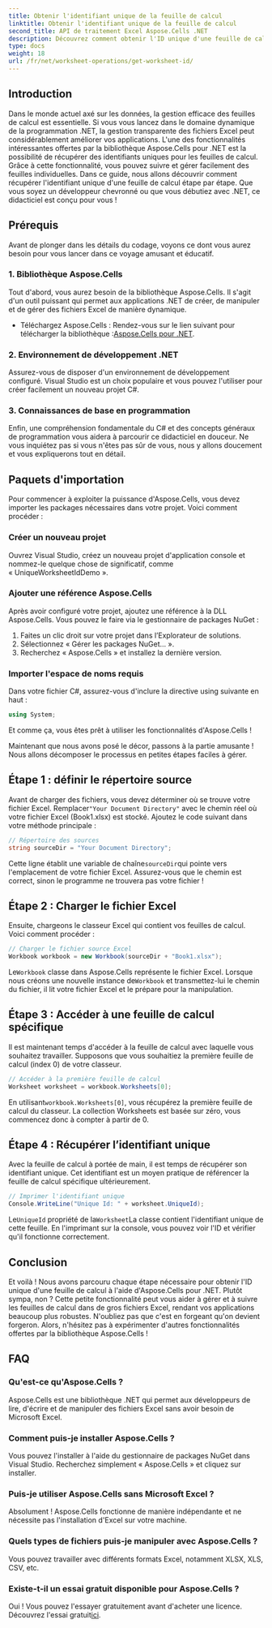```yaml
---
title: Obtenir l'identifiant unique de la feuille de calcul
linktitle: Obtenir l'identifiant unique de la feuille de calcul
second_title: API de traitement Excel Aspose.Cells .NET
description: Découvrez comment obtenir l'ID unique d'une feuille de calcul à l'aide d'Aspose.Cells pour .NET grâce à ce guide étape par étape. Gérez vos feuilles de calcul plus efficacement.
type: docs
weight: 18
url: /fr/net/worksheet-operations/get-worksheet-id/
---
```

## Introduction
Dans le monde actuel axé sur les données, la gestion efficace des feuilles de calcul est essentielle. Si vous vous lancez dans le domaine dynamique de la programmation .NET, la gestion transparente des fichiers Excel peut considérablement améliorer vos applications. L'une des fonctionnalités intéressantes offertes par la bibliothèque Aspose.Cells pour .NET est la possibilité de récupérer des identifiants uniques pour les feuilles de calcul. Grâce à cette fonctionnalité, vous pouvez suivre et gérer facilement des feuilles individuelles. Dans ce guide, nous allons découvrir comment récupérer l'identifiant unique d'une feuille de calcul étape par étape. Que vous soyez un développeur chevronné ou que vous débutiez avec .NET, ce didacticiel est conçu pour vous !
## Prérequis
Avant de plonger dans les détails du codage, voyons ce dont vous aurez besoin pour vous lancer dans ce voyage amusant et éducatif.
### 1. Bibliothèque Aspose.Cells
Tout d'abord, vous aurez besoin de la bibliothèque Aspose.Cells. Il s'agit d'un outil puissant qui permet aux applications .NET de créer, de manipuler et de gérer des fichiers Excel de manière dynamique. 
-  Téléchargez Aspose.Cells : Rendez-vous sur le lien suivant pour télécharger la bibliothèque :[Aspose.Cells pour .NET](https://releases.aspose.com/cells/net/).
### 2. Environnement de développement .NET
Assurez-vous de disposer d'un environnement de développement configuré. Visual Studio est un choix populaire et vous pouvez l'utiliser pour créer facilement un nouveau projet C#.
### 3. Connaissances de base en programmation
Enfin, une compréhension fondamentale du C# et des concepts généraux de programmation vous aidera à parcourir ce didacticiel en douceur. Ne vous inquiétez pas si vous n'êtes pas sûr de vous, nous y allons doucement et vous expliquerons tout en détail.
## Paquets d'importation
Pour commencer à exploiter la puissance d'Aspose.Cells, vous devez importer les packages nécessaires dans votre projet. Voici comment procéder :
### Créer un nouveau projet
Ouvrez Visual Studio, créez un nouveau projet d'application console et nommez-le quelque chose de significatif, comme « UniqueWorksheetIdDemo ».
### Ajouter une référence Aspose.Cells
Après avoir configuré votre projet, ajoutez une référence à la DLL Aspose.Cells. Vous pouvez le faire via le gestionnaire de packages NuGet :
1. Faites un clic droit sur votre projet dans l’Explorateur de solutions.
2. Sélectionnez « Gérer les packages NuGet… ».
3. Recherchez « Aspose.Cells » et installez la dernière version.
### Importer l'espace de noms requis
Dans votre fichier C#, assurez-vous d'inclure la directive using suivante en haut :
```csharp
using System;
```
Et comme ça, vous êtes prêt à utiliser les fonctionnalités d'Aspose.Cells !

Maintenant que nous avons posé le décor, passons à la partie amusante ! Nous allons décomposer le processus en petites étapes faciles à gérer.
## Étape 1 : définir le répertoire source
 Avant de charger des fichiers, vous devez déterminer où se trouve votre fichier Excel. Remplacer`"Your Document Directory"` avec le chemin réel où votre fichier Excel (Book1.xlsx) est stocké.
Ajoutez le code suivant dans votre méthode principale :
```csharp
// Répertoire des sources
string sourceDir = "Your Document Directory";
```
 Cette ligne établit une variable de chaîne`sourceDir`qui pointe vers l'emplacement de votre fichier Excel. Assurez-vous que le chemin est correct, sinon le programme ne trouvera pas votre fichier !
## Étape 2 : Charger le fichier Excel
Ensuite, chargeons le classeur Excel qui contient vos feuilles de calcul. Voici comment procéder :
```csharp
// Charger le fichier source Excel
Workbook workbook = new Workbook(sourceDir + "Book1.xlsx");
```
 Le`Workbook` classe dans Aspose.Cells représente le fichier Excel. Lorsque nous créons une nouvelle instance de`Workbook` et transmettez-lui le chemin du fichier, il lit votre fichier Excel et le prépare pour la manipulation.
## Étape 3 : Accéder à une feuille de calcul spécifique
Il est maintenant temps d'accéder à la feuille de calcul avec laquelle vous souhaitez travailler. Supposons que vous souhaitiez la première feuille de calcul (index 0) de votre classeur.
```csharp
// Accéder à la première feuille de calcul
Worksheet worksheet = workbook.Worksheets[0];
```
 En utilisant`workbook.Worksheets[0]`, vous récupérez la première feuille de calcul du classeur. La collection Worksheets est basée sur zéro, vous commencez donc à compter à partir de 0.
## Étape 4 : Récupérer l’identifiant unique
Avec la feuille de calcul à portée de main, il est temps de récupérer son identifiant unique. Cet identifiant est un moyen pratique de référencer la feuille de calcul spécifique ultérieurement.
```csharp
// Imprimer l'identifiant unique
Console.WriteLine("Unique Id: " + worksheet.UniqueId);
```
 Le`UniqueId` propriété de la`Worksheet`La classe contient l'identifiant unique de cette feuille. En l'imprimant sur la console, vous pouvez voir l'ID et vérifier qu'il fonctionne correctement. 
## Conclusion
Et voilà ! Nous avons parcouru chaque étape nécessaire pour obtenir l'ID unique d'une feuille de calcul à l'aide d'Aspose.Cells pour .NET. Plutôt sympa, non ? Cette petite fonctionnalité peut vous aider à gérer et à suivre les feuilles de calcul dans de gros fichiers Excel, rendant vos applications beaucoup plus robustes. N'oubliez pas que c'est en forgeant qu'on devient forgeron. Alors, n'hésitez pas à expérimenter d'autres fonctionnalités offertes par la bibliothèque Aspose.Cells !
## FAQ
### Qu'est-ce qu'Aspose.Cells ?
Aspose.Cells est une bibliothèque .NET qui permet aux développeurs de lire, d'écrire et de manipuler des fichiers Excel sans avoir besoin de Microsoft Excel.
### Comment puis-je installer Aspose.Cells ?
Vous pouvez l'installer à l'aide du gestionnaire de packages NuGet dans Visual Studio. Recherchez simplement « Aspose.Cells » et cliquez sur installer.
### Puis-je utiliser Aspose.Cells sans Microsoft Excel ?
Absolument ! Aspose.Cells fonctionne de manière indépendante et ne nécessite pas l'installation d'Excel sur votre machine.
### Quels types de fichiers puis-je manipuler avec Aspose.Cells ?
Vous pouvez travailler avec différents formats Excel, notamment XLSX, XLS, CSV, etc.
### Existe-t-il un essai gratuit disponible pour Aspose.Cells ?
 Oui ! Vous pouvez l'essayer gratuitement avant d'acheter une licence. Découvrez l'essai gratuit[ici](https://releases.aspose.com/).